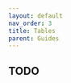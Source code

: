 ```yaml
---
layout: default
nav_order: 3
title: Tables
parent: Guides
---
```


<!--© 2024 Laserfiche.
See LICENSE-DOCUMENTATION and LICENSE-CODE in the project root for license information.-->

## TODO